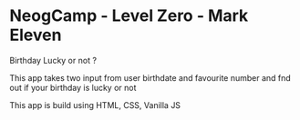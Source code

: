 # NeogCamp - Level Zero - Mark Eleven

Birthday Lucky or not ?

This app takes two input from user birthdate and favourite number and fnd out if your birthday is lucky or not

This app is build using HTML, CSS, Vanilla JS